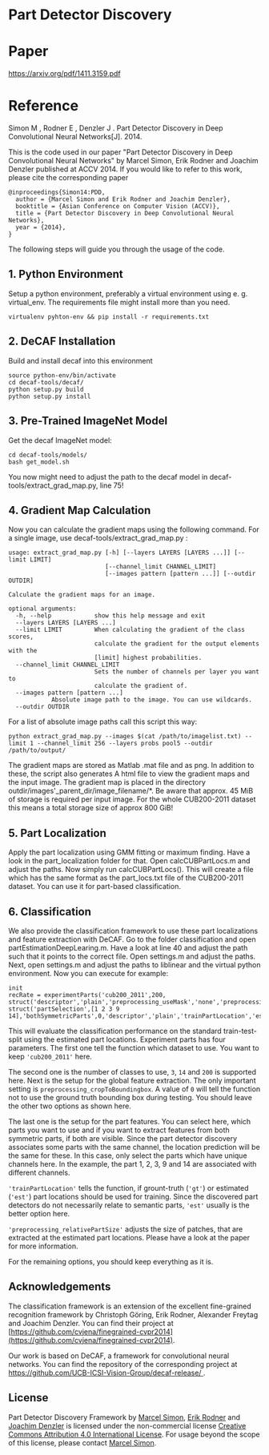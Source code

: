 # Part Detector Discovery

# Paper
https://arxiv.org/pdf/1411.3159.pdf

# Reference
Simon M , Rodner E , Denzler J . Part Detector Discovery in Deep Convolutional Neural Networks[J]. 2014.


This is the code used in our paper "Part Detector Discovery in Deep Convolutional Neural Networks" by Marcel Simon, Erik Rodner and Joachim Denzler published at ACCV 2014. 
If you would like to refer to this work, please cite the corresponding paper

    @inproceedings{Simon14:PDD,
      author = {Marcel Simon and Erik Rodner and Joachim Denzler},
      booktitle = {Asian Conference on Computer Vision (ACCV)},
      title = {Part Detector Discovery in Deep Convolutional Neural Networks},
      year = {2014},
    }

The following steps will guide you through the usage of the code.

## 1. Python Environment
Setup a python environment, preferably a virtual environment using e. g. virtual_env. The requirements file might install more than you need. 

```
virtualenv pyhton-env && pip install -r requirements.txt
```

## 2. DeCAF Installation
Build and install decaf into this environment

```
source python-env/bin/activate
cd decaf-tools/decaf/
python setup.py build
python setup.py install
```

## 3. Pre-Trained ImageNet Model

Get the decaf ImageNet model:

```
cd decaf-tools/models/
bash get_model.sh
```

You now might need to adjust the path to the decaf model in decaf-tools/extract_grad_map.py, line 75!

## 4. Gradient Map Calculation

Now you can calculate the gradient maps using the following command. For a single image, use decaf-tools/extract_grad_map.py :

```
usage: extract_grad_map.py [-h] [--layers LAYERS [LAYERS ...]] [--limit LIMIT]
                           [--channel_limit CHANNEL_LIMIT]
                           [--images pattern [pattern ...]] [--outdir OUTDIR]

Calculate the gradient maps for an image.

optional arguments:
  -h, --help            show this help message and exit
  --layers LAYERS [LAYERS ...]
  --limit LIMIT         When calculating the gradient of the class scores,
                        calculate the gradient for the output elements with the
                        [limit] highest probabilities.
  --channel_limit CHANNEL_LIMIT
                        Sets the number of channels per layer you want to
                        calculate the gradient of.
  --images pattern [pattern ...]
			Absolute image path to the image. You can use wildcards.
  --outdir OUTDIR
```

For a list of absolute image paths call this script this way:

```
python extract_grad_map.py --images $(cat /path/to/imagelist.txt) --limit 1 --channel_limit 256 --layers probs pool5 --outdir /path/to/output/
```

The gradient maps are stored as Matlab .mat file and as png. In addition to these, the script also generates A html file to view the gradient maps and the input image. The gradient map is placed in the directory outdir/images'_parent_dir/image_filename/*. Be aware that approx. 45 MiB of storage is required per input image. For the whole CUB200-2011 dataset this means a total storage size of approx 800 GiB!

## 5. Part Localization

Apply the part localization using GMM fitting or maximum finding. Have a look in the part_localization folder for that. Open calcCUBPartLocs.m and adjust the paths. Now simply run calcCUBPartLocs(). This will create a file which has the same format as the part_locs.txt file of the CUB200-2011 dataset. You can use it for part-based classification. 

## 6. Classification


We also provide the classification framework to use these part localizations and feature extraction with DeCAF. Go to the folder classification and open partEstimationDeepLearing.m. Have a look at line 40 and adjust the path such that it points to the correct file. Open settings.m and adjust the paths. Next, open settings.m and adjust the paths to liblinear and the virtual python environment. Now you can execute for example:

```
init
recRate = experimentParts('cub200_2011',200, struct('descriptor','plain','preprocessing_useMask','none','preprocessing_cropToBoundingbox',0), struct('partSelection',[1 2 3 9 14],'bothSymmetricParts',0,'descriptor','plain','trainPartLocation','est','preprocessing_relativePartSize',1.0/8,'preprocessing_cropToBoundingbox',0))
```

This will evaluate the classification performance on the standard train-test-split using the estimated part locations. Experiment parts has four parameters. The first one tell the function which dataset to use. You want to keep `'cub200_2011'` here. 

The second one is the number of classes to use, `3`, `14` and `200` is supported here. Next is the setup for the global feature extraction. The only important setting is `preprocessing_cropToBoundingbox`. A value of `0` will tell the function not to use the ground truth bounding box during testing. You should leave the other two options as shown here. 

The last one is the setup for the part features. You can select here, which parts you want to use and if you want to extract features from both symmetric parts, if both are visible. Since the part detector discovery associates some parts with the same channel, the location prediction will be the same for these. In this case, only select the parts which have unique channels here. In the example, the part 1, 2, 3, 9 and 14 are associated with different channels. 

`'trainPartLocation'` tells the function, if grount-truth (`'gt'`) or estimated (`'est'`) part locations should be used for training. Since the discovered part detectors do not necessarily relate to semantic parts, `'est'` usually is the better option here. 

`'preprocessing_relativePartSize'` adjusts the size of patches, that are extracted at the estimated part locations. Please have a look at the paper for more information. 

For the remaining options, you should keep everything as it is. 

## Acknowledgements
The classification framework is an extension of the excellent fine-grained recognition framework by Christoph Göring, Erik Rodner, Alexander Freytag and Joachim Denzler. You can find their project at [https://github.com/cvjena/finegrained-cvpr2014](https://github.com/cvjena/finegrained-cvpr2014).

Our work is based on DeCAF, a framework for convolutional neural networks. You can find the repository of the corresponding project at [https://github.com/UCB-ICSI-Vision-Group/decaf-release/ ](https://github.com/UCB-ICSI-Vision-Group/decaf-release/).

## License 
Part Detector Discovery Framework by [Marcel Simon](http://www.inf-cv.uni-jena.de/simon.html), [Erik Rodner](http://www.inf-cv.uni-jena.de/rodner.html) and [Joachim Denzler](http://www.inf-cv.uni-jena.de/denzler.html) is licensed under the non-commercial license [Creative Commons Attribution 4.0 International License](http://creativecommons.org/licenses/by-nc-sa/4.0/). For usage beyond the scope of this license, please contact [Marcel Simon](http://www.inf-cv.uni-jena.de/simon.html).
